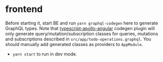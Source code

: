 # frontend

Before starting it, start BE and run `yarn graphql-codegen` here to generate GraphQL types. Note that [typescript-apollo-angular](https://graphql-code-generator.com/docs/plugins/typescript-apollo-angular) codegen plugin will only generate query/mutation/subscription classes for queries, mutations and subscriptions described in `src/app/todo-operations.graphql`. You should manually add generated classes as providers to `AppModule`.

* `yarn start` to run in dev mode.

